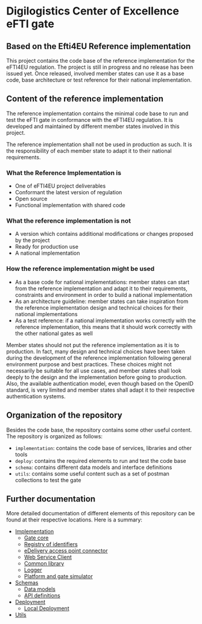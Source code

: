 # Digilogistics Center of Excellence eFTI gate
## Based on the Efti4EU Reference implementation
This project contains the code base of the reference implementation for the eFTI4EU regulation. The project is still in
progress and no release has been issued yet. Once released, involved member states can use it as a base code, base
architecture or test reference for their national implementation.

## Content of the reference implementation

The reference implementation contains the minimal code base to run and test the eFTI gate in conformance with the
eFTI4EU regulation. It is developed and maintained by different member states involved in this project.

The reference implementation shall not be used in production as such. It is the responsibility of each member state to
adapt it to their national requirements.

### What the Reference Implementation is

- One of eFTI4EU project deliverables​
- Conformant the latest version of regulation​
- Open source​
- Functional implementation with shared code​

### What the reference implementation is not

- A version which contains additional modifications or changes proposed by the project​
- Ready for production use​
- A national implementation​

### How the reference implementation might be used

- As a base code for national implementations: member states can start from the reference implementation and adapt it to
  their requirements, constraints and environment in order to build a national implementation
- As an architecture guideline: member states can take inspiration from the reference implementation design and
  technical choices for their national implementations
- As a test reference: if a national implementation works correctly with the reference implementation, this means that
  it should work correctly with the other national gates as well

Member states should not put the reference implementation as it is to production. In fact, many design and technical
choices have been taken during the development of the reference implementation following general environment purpose and
best practices. These choices might not necessarily be suitable for all use cases, and member states shall look deeply
to the design and the implementation before going to production. Also, the available authentication model, even though
based on the OpenID standard, is very limited and member states shall adapt it to their respective authentication
systems.

## Organization of the repository

Besides the code base, the repository contains some other useful content. The repository is organized as follows:

- `implementation`: contains the code base of services, libraries and other tools
- `deploy`: contains the required elements to run and test the code base
- `schema`: contains different data models and interface definitions
- `utils`: contains some useful content such as a set of postman collections to test the gate

## Further documentation

More detailed documentation of different elements of this repository can be found at their respective locations. Here is
a summary:

- [Implementation](implementation/README.md)
    - [Gate core](implementation/gate/README.md)
    - [Registry of identifiers](implementation/registry-of-identifiers/README.md)
    - [eDelivery access point connector](implementation/edelivery-ap-connector/README.md)
    - [Web Service Client](implementation/efti-ws-plugin/README.md)
    - [Common library](implementation/commons/README.md)
    - [Logger](implementation/efti-logger/README.md)
    - [Platform and gate simulator](implementation/platform-gate-simulator/README.md)
- [Schemas](schema/README.md)
    - [Data models](schema/xsd/README.md)
    - [API definitions](schema/api-schemas/README.md)
- [Deployment](deploy/README.md)
    - [Local Deployment](deploy/local/README.md)
- [Utils](utils/README.md)

